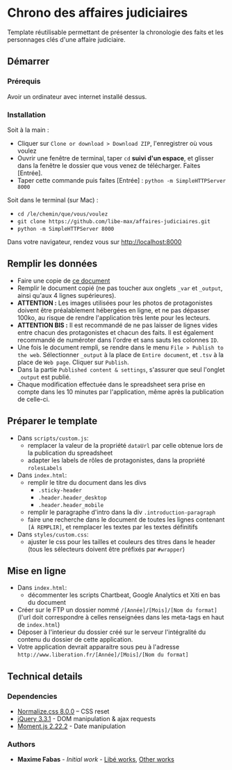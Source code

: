 # Chrono des affaires judiciaires

Template réutilisable permettant de présenter la chronologie des faits et les personnages clés d'une affaire judiciaire.

## Démarrer

### Prérequis

Avoir un ordinateur avec internet installé dessus.

### Installation

Soit à la main :
- Cliquer sur `Clone or download > Download ZIP`, l'enregistrer où vous voulez
- Ouvrir une fenêtre de terminal, taper `cd` **suivi d'un espace**, et glisser dans la fenêtre le dossier que vous venez de télécharger. Faites [Entrée].
- Taper cette commande puis faites [Entrée] : `python -m SimpleHTTPServer 8000`

Soit dans le terminal (sur Mac) :
- `cd /le/chemin/que/vous/voulez`
- `git clone https://github.com/libe-max/affaires-judiciaires.git`
- `python -m SimpleHTTPServer 8000`

Dans votre navigateur, rendez vous sur [http://localhost:8000](http://localhost:8000)

## Remplir les données

- Faire une copie de [ce document](https://docs.google.com/spreadsheets/d/15Z9IKSSp8nuG6DVWsJy9FpHNt0EvqdIhz0T8u0CnZZM/edit?usp=sharing)
- Remplir le document copié (ne pas toucher aux onglets `_var` et `_output`, ainsi qu'aux 4 lignes supérieures).
- **ATTENTION :** Les images utilisées pour les photos de protagonistes doivent être préalablement hébergées en ligne, et ne pas dépasser 100ko, au risque de rendre l'application très lente pour les lecteurs.
- **ATTENTION BIS :** Il est recommandé de ne pas laisser de lignes vides entre chacun des protagonistes et chacun des faits. Il est également recommandé de numéroter dans l'ordre et sans sauts les colonnes `ID`.
- Une fois le document rempli, se rendre dans le menu `File > Publish to the web`. Sélectionner `_output` à la place de `Entire document`, et `.tsv` à la place de `Web page`. Cliquer sur `Publish`.
- Dans la partie `Published content & settings`, s'assurer que seul l'onglet `_output` est publié.
- Chaque modification effectuée dans le spreadsheet sera prise en compte dans les 10 minutes par l'application, même après la publication de celle-ci.

## Préparer le template

- Dans `scripts/custom.js`:
  - remplacer la valeur de la propriété `dataUrl` par celle obtenue lors de la publication du spreadsheet
  - adapter les labels de rôles de protagonistes, dans la propriété `rolesLabels`
- Dans `index.html`:
  - remplir le titre du document dans les divs
    - `.sticky-header`
    - `.header.header_desktop`
    - `.header.header_mobile`
  - remplir le paragraphe d'intro dans la div `.introduction-paragraph`
  - faire une recherche dans le document de toutes les lignes contenant `[À REMPLIR]`, et remplacer les textes par les textes définitifs
- Dans `styles/custom.css`:
  - ajuster le css pour les tailles et couleurs des titres dans le header (tous les sélecteurs doivent être préfixés par `#wrapper`)

## Mise en ligne

- Dans `index.html`:
  - décommenter les scripts Chartbeat, Google Analytics et Xiti en bas du document 
- Créer sur le FTP un dossier nommé `/[Année]/[Mois]/[Nom du format]` (l'url doit correspondre à celles renseignées dans les meta-tags en haut de `index.html`)
- Déposer à l'interieur du dossier créé sur le serveur l'intégralité du contenu du dossier de cette application.
- Votre application devrait apparaitre sous peu à l'adresse `http://www.liberation.fr/[Année]/[Mois]/[Nom du format]`


## Technical details

### Dependencies

* [Normalize.css 8.0.0](https://necolas.github.io/normalize.css/) – CSS reset
* [jQuery 3.3.1](https://code.jquery.com/jquery/) - DOM manipulation & ajax requests
* [Moment.js 2.22.2](https://momentjs.com/) - Date manipulation

### Authors

* **Maxime Fabas** - *Initial work* - [Libé works](https://github.com/libe-max), [Other works](https://github.com/maximefabas)
